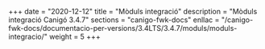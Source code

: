+++
date        = "2020-12-12"
title       = "Mòduls integració"
description = "Mòduls integració Canigó 3.4.7"
sections    = "canigo-fwk-docs"
enllac		= "/canigo-fwk-docs/documentacio-per-versions/3.4LTS/3.4.7/moduls/moduls-integracio/"
weight		= 5
+++
